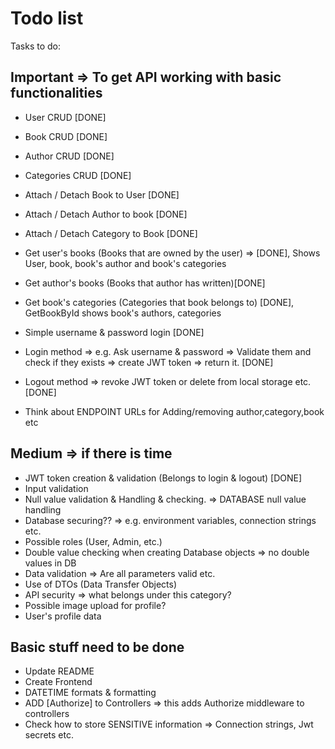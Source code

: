 ﻿# Todo list
Tasks to do:
## Important => To get API working with basic functionalities

- User CRUD [DONE]
- Book CRUD [DONE]
- Author CRUD [DONE]
- Categories CRUD [DONE]

- Attach / Detach Book to User [DONE]
- Attach / Detach Author to book [DONE]
- Attach / Detach Category to Book [DONE]

- Get user's books (Books that are owned by the user) => [DONE], Shows User, book, book's author and book's categories
- Get author's books (Books that author has written)[DONE]
- Get book's categories (Categories that book belongs to) [DONE], GetBookById shows book's authors, categories
- Simple username & password login [DONE]

- Login method => e.g. Ask username & password => Validate them and check if they exists => create JWT token => return it. [DONE]
- Logout method => revoke JWT token or delete from local storage etc. [DONE]
- Think about ENDPOINT URLs for Adding/removing author,category,book etc

## Medium => if there is time
- JWT token creation & validation (Belongs to login & logout) [DONE]
- Input validation
- Null value validation & Handling & checking. => DATABASE null value handling
- Database securing?? => e.g. environment variables, connection strings etc.
- Possible roles (User, Admin, etc.)
- Double value checking when creating Database objects => no double values in DB
- Data validation => Are all parameters valid etc.
- Use of DTOs (Data Transfer Objects)
- API security => what belongs under this category?
- Possible image upload for profile?
- User's profile data


## Basic stuff need to be done
 - Update README
 - Create Frontend
 - DATETIME formats & formatting
 - ADD [Authorize] to Controllers => this adds Authorize middleware to controllers
 - Check how to store SENSITIVE information => Connection strings, Jwt secrets etc.